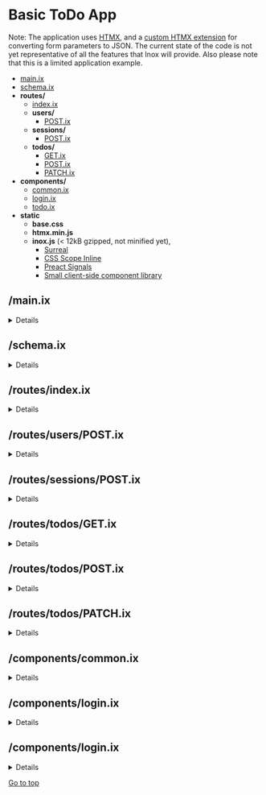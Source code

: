 # Basic ToDo App

Note: The application uses [HTMX](https://htmx.org/), and a [custom HTMX extension](../../docs/frontend-development.md#forms) for converting form parameters to JSON. The current state of the code is not yet representative of all the features that Inox will provide. Also please note that 
this is a limited application example.

- [main.ix](#main.ix)
- [schema.ix](#schema.ix)
- **routes/**
  - [index.ix](#routes-index.ix)
  - **users/**
    - [POST.ix](#routes-users/POST.ix)
  - **sessions/**
    - [POST.ix](#routes-sessions/POST.ix)
  - **todos/**
    - [GET.ix](#routes-todos/GET.ix)
    - [POST.ix](#routes-todos/POST.ix)
    - [PATCH.ix](#routes-todos/PATCH.ix)
- **components/**
  - [common.ix](#components-common.ix)
  - [login.ix](#components-login.ix)
  - [todo.ix](#components-todo.ix)
- **static**
  - **base.css**
  - **htmx.min.js**
  - **inox.js** (< 12kB gzipped, not minified yet),
    - [Surreal](https://github.com/gnat/surreal) 
    - [CSS Scope Inline](https://github.com/gnat/css-scope-inline)
    - [Preact Signals](https://github.com/preactjs/signals/tree/main/packages/core)
    - [Small client-side component library](../../docs/frontend-development.md#client-side-components---inoxjs)




## /main.ix

<details>

![image](https://github.com/inoxlang/inox/assets/113632189/b64cdf09-8cf6-4ad5-b521-fb88d39c4b9c)
</details>


## /schema.ix

<details>

![image](https://github.com/inoxlang/inox/assets/113632189/5cf17dc6-e4cd-4df9-9701-79c77f1efcfd)
</details>


## /routes/index.ix

<details>

![image](https://github.com/inoxlang/inox/assets/113632189/3f6c9877-6bf7-4a69-9ad2-1d9f60e04782)
</details>

## /routes/users/POST.ix

<details>

![image](https://github.com/inoxlang/inox/assets/113632189/82283f87-0d9b-4509-aa3d-d374ecba8042)
</details>


## /routes/sessions/POST.ix

<details>

![image](https://github.com/inoxlang/inox/assets/113632189/a79f226f-1120-474a-8a3d-68bd3a7f59db)
</details>

## /routes/todos/GET.ix

<details>

![image](https://github.com/inoxlang/inox/assets/113632189/57681781-f73e-4b03-ba12-ad2aec0c1390)
</details>


## /routes/todos/POST.ix

<details>

![image](https://github.com/inoxlang/inox/assets/113632189/52e57868-841a-4dca-93ad-f6f386af4e80)
</details>


## /routes/todos/PATCH.ix

<details>

![image](https://github.com/inoxlang/inox/assets/113632189/e72db633-60e9-4faa-b0b0-34d397a1a7b6)
</details>

## /components/common.ix

<details>

![image](https://github.com/inoxlang/inox/assets/113632189/4dfb191d-a440-46dd-8ef5-4472d04b281f)
</details>

## /components/login.ix

<details>

![image](https://github.com/inoxlang/inox/assets/113632189/cb3d0e88-8715-4163-b2f7-f15ef4cbbc29)
</details>

## /components/login.ix

<details>

![image](https://github.com/inoxlang/inox/assets/113632189/1e777959-a863-497c-9e1b-82d42728fa32)
</details>


[Go to top](#basic-todo-app)

